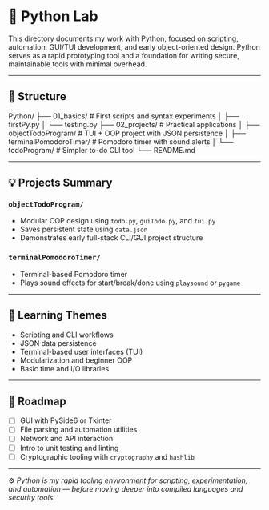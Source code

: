 
# 🐍 Python Lab

This directory documents my work with Python, focused on scripting, automation, GUI/TUI development, and early object-oriented design. Python serves as a rapid prototyping tool and a foundation for writing secure, maintainable tools with minimal overhead.

---

## 📁 Structure

Python/
├── 01_basics/ # First scripts and syntax experiments
│ ├── firstPy.py
│ └── testing.py
├── 02_projects/ # Practical applications
│ ├── objectTodoProgram/ # TUI + OOP project with JSON persistence
│ ├── terminalPomodoroTimer/ # Pomodoro timer with sound alerts
│ └── todoProgram/ # Simpler to-do CLI tool
└── README.md

---

## 💡 Projects Summary

### `objectTodoProgram/`
- Modular OOP design using `todo.py`, `guiTodo.py`, and `tui.py`
- Saves persistent state using `data.json`
- Demonstrates early full-stack CLI/GUI project structure

### `terminalPomodoroTimer/`
- Terminal-based Pomodoro timer
- Plays sound effects for start/break/done using `playsound` or `pygame`

---

## 🧠 Learning Themes

- Scripting and CLI workflows
- JSON data persistence
- Terminal-based user interfaces (TUI)
- Modularization and beginner OOP
- Basic time and I/O libraries

---

## 🚀 Roadmap

- [ ] GUI with PySide6 or Tkinter
- [ ] File parsing and automation utilities
- [ ] Network and API interaction
- [ ] Intro to unit testing and linting
- [ ] Cryptographic tooling with `cryptography` and `hashlib`

---

⚙️ *Python is my rapid tooling environment for scripting, experimentation, and automation — before moving deeper into compiled languages and security tools.*
